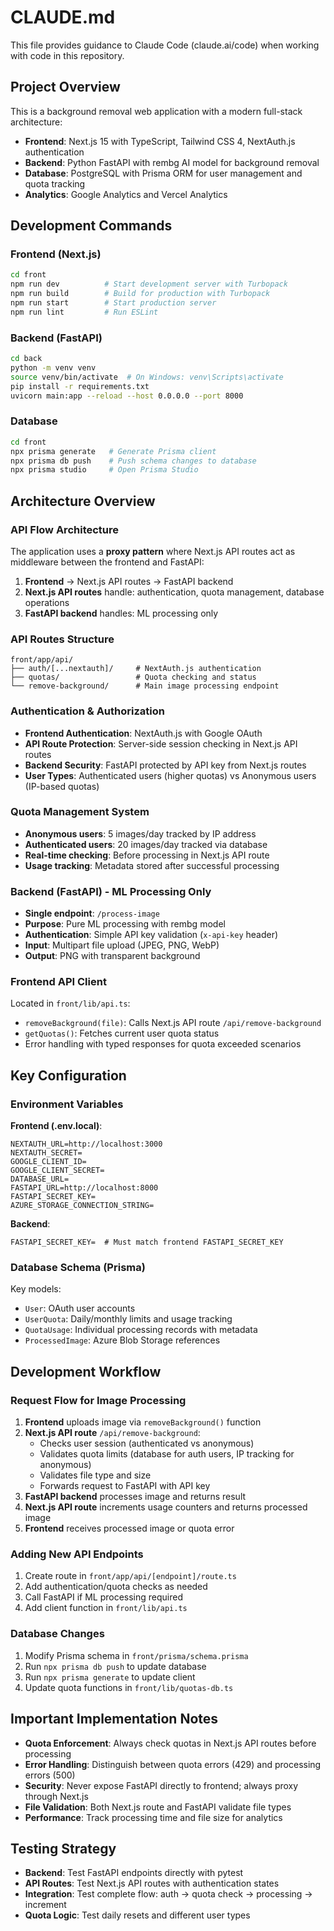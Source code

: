 # CLAUDE.md

This file provides guidance to Claude Code (claude.ai/code) when working with code in this repository.

## Project Overview

This is a background removal web application with a modern full-stack architecture:

- **Frontend**: Next.js 15 with TypeScript, Tailwind CSS 4, NextAuth.js authentication
- **Backend**: Python FastAPI with rembg AI model for background removal
- **Database**: PostgreSQL with Prisma ORM for user management and quota tracking
- **Analytics**: Google Analytics and Vercel Analytics

## Development Commands

### Frontend (Next.js)

```bash
cd front
npm run dev          # Start development server with Turbopack
npm run build        # Build for production with Turbopack
npm run start        # Start production server
npm run lint         # Run ESLint
```

### Backend (FastAPI)

```bash
cd back
python -m venv venv
source venv/bin/activate  # On Windows: venv\Scripts\activate
pip install -r requirements.txt
uvicorn main:app --reload --host 0.0.0.0 --port 8000
```

### Database

```bash
cd front
npx prisma generate   # Generate Prisma client
npx prisma db push    # Push schema changes to database
npx prisma studio     # Open Prisma Studio
```

## Architecture Overview

### API Flow Architecture

The application uses a **proxy pattern** where Next.js API routes act as middleware between the frontend and FastAPI:

1. **Frontend** → Next.js API routes → FastAPI backend
2. **Next.js API routes** handle: authentication, quota management, database operations
3. **FastAPI backend** handles: ML processing only

### API Routes Structure

```
front/app/api/
├── auth/[...nextauth]/     # NextAuth.js authentication
├── quotas/                 # Quota checking and status
└── remove-background/      # Main image processing endpoint
```

### Authentication & Authorization

- **Frontend Authentication**: NextAuth.js with Google OAuth
- **API Route Protection**: Server-side session checking in Next.js API routes
- **Backend Security**: FastAPI protected by API key from Next.js routes
- **User Types**: Authenticated users (higher quotas) vs Anonymous users (IP-based quotas)

### Quota Management System

- **Anonymous users**: 5 images/day tracked by IP address
- **Authenticated users**: 20 images/day tracked via database
- **Real-time checking**: Before processing in Next.js API route
- **Usage tracking**: Metadata stored after successful processing

### Backend (FastAPI) - ML Processing Only

- **Single endpoint**: `/process-image`
- **Purpose**: Pure ML processing with rembg model
- **Authentication**: Simple API key validation (`x-api-key` header)
- **Input**: Multipart file upload (JPEG, PNG, WebP)
- **Output**: PNG with transparent background

### Frontend API Client

Located in `front/lib/api.ts`:

- `removeBackground(file)`: Calls Next.js API route `/api/remove-background`
- `getQuotas()`: Fetches current user quota status
- Error handling with typed responses for quota exceeded scenarios

## Key Configuration

### Environment Variables

**Frontend (.env.local)**:

```
NEXTAUTH_URL=http://localhost:3000
NEXTAUTH_SECRET=
GOOGLE_CLIENT_ID=
GOOGLE_CLIENT_SECRET=
DATABASE_URL=
FASTAPI_URL=http://localhost:8000
FASTAPI_SECRET_KEY=
AZURE_STORAGE_CONNECTION_STRING=
```

**Backend**:

```
FASTAPI_SECRET_KEY=  # Must match frontend FASTAPI_SECRET_KEY
```

### Database Schema (Prisma)

Key models:

- `User`: OAuth user accounts
- `UserQuota`: Daily/monthly limits and usage tracking
- `QuotaUsage`: Individual processing records with metadata
- `ProcessedImage`: Azure Blob Storage references

## Development Workflow

### Request Flow for Image Processing

1. **Frontend** uploads image via `removeBackground()` function
2. **Next.js API route** `/api/remove-background`:
   - Checks user session (authenticated vs anonymous)
   - Validates quota limits (database for auth users, IP tracking for anonymous)
   - Validates file type and size
   - Forwards request to FastAPI with API key
3. **FastAPI backend** processes image and returns result
4. **Next.js API route** increments usage counters and returns processed image
5. **Frontend** receives processed image or quota error

### Adding New API Endpoints

1. Create route in `front/app/api/[endpoint]/route.ts`
2. Add authentication/quota checks as needed
3. Call FastAPI if ML processing required
4. Add client function in `front/lib/api.ts`

### Database Changes

1. Modify Prisma schema in `front/prisma/schema.prisma`
2. Run `npx prisma db push` to update database
3. Run `npx prisma generate` to update client
4. Update quota functions in `front/lib/quotas-db.ts`

## Important Implementation Notes

- **Quota Enforcement**: Always check quotas in Next.js API routes before processing
- **Error Handling**: Distinguish between quota errors (429) and processing errors (500)
- **Security**: Never expose FastAPI directly to frontend; always proxy through Next.js
- **File Validation**: Both Next.js route and FastAPI validate file types
- **Performance**: Track processing time and file size for analytics

## Testing Strategy

- **Backend**: Test FastAPI endpoints directly with pytest
- **API Routes**: Test Next.js API routes with authentication states
- **Integration**: Test complete flow: auth → quota check → processing → increment
- **Quota Logic**: Test daily resets and different user types

